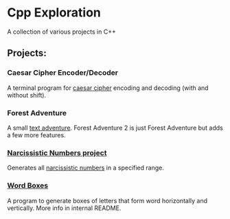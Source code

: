 # Cpp Exploration
A collection of various projects in C++ 

## Projects: 
### Caesar Cipher Encoder/Decoder
A terminal program for [caesar cipher](https://en.wikipedia.org/wiki/Caesar_cipher) encoding and decoding (with and without shift).

### Forest Adventure
A small [text adventure](https://en.wikipedia.org/wiki/Interactive_fiction). Forest Adventure 2 is just Forest Adventure but adds a few more features.

### [Narcissistic Numbers project](/narcissiscticNumbers/)
Generates all [narcissistic numbers]( https://en.wikipedia.org/wiki/Narcissistic_number) in a specified range.

### [Word Boxes](./wordBoxes/)
A program to generate boxes of letters that form word horizontally and vertically. More info in internal README.
